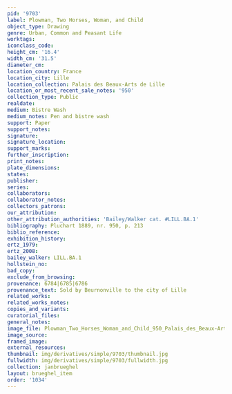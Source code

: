 ```yaml
---
pid: '9703'
label: Plowman, Two Horses, Woman, and Child
object_type: Drawing
genre: Urban, Common and Peasant Life
worktags:
iconclass_code:
height_cm: '16.4'
width_cm: '31.5'
diameter_cm:
location_country: France
location_city: Lille
location_collection: Palais des Beaux-Arts de Lille
location_or_most_recent_sale_notes: '950'
collection_type: Public
realdate:
medium: Bistre Wash
medium_notes: Pen and bistre wash
support: Paper
support_notes:
signature:
signature_location:
support_marks:
further_inscription:
print_notes:
plate_dimensions:
states:
publisher:
series:
collaborators:
collaborator_notes:
collectors_patrons:
our_attribution:
other_attribution_authorities: 'Bailey/Walker cat. #LILL.BA.1'
bibliography: Pluchart 1889, nr. 950, p. 213
biblio_reference:
exhibition_history:
ertz_1979:
ertz_2008:
bailey_walker: LILL.BA.1
hollstein_no:
bad_copy:
exclude_from_browsing:
provenance: 6784|6785|6786
provenance_text: Sold by Beurnonville to the city of Lille
related_works:
related_works_notes:
copies_and_variants:
curatorial_files:
general_notes:
image_file: Plowman_Two_Horses_Woman_and_Child_950_Palais_des_Beaux-Arts_de_Lille.jpg
image_source:
framed_image:
external_resources:
thumbnail: img/derivatives/simple/9703/thumbnail.jpg
fullwidth: img/derivatives/simple/9703/fullwidth.jpg
collection: janbrueghel
layout: brueghel_item
order: '1034'
---
```

